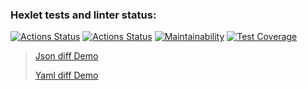 ### Hexlet tests and linter status:
[![Actions Status](https://github.com/NONstop5/php-project-lvl2/workflows/hexlet-check/badge.svg)](https://github.com/NONstop5/php-project-lvl2/actions)
[![Actions Status](https://github.com/NONstop5/php-project-lvl2/workflows/my-check/badge.svg)](https://github.com/NONstop5/php-project-lvl2/actions)
[![Maintainability](https://api.codeclimate.com/v1/badges/959acf8bd094de9ffdb8/maintainability)](https://codeclimate.com/github/NONstop5/php-project-lvl2/maintainability)
[![Test Coverage](https://api.codeclimate.com/v1/badges/959acf8bd094de9ffdb8/test_coverage)](https://codeclimate.com/github/NONstop5/php-project-lvl2/test_coverage)

> <a href="https://asciinema.org/a/XR3E5U9ycfXG757OVNxF7p7Bx">Json diff Demo</a>
>
> <a href="https://asciinema.org/a/ql778qebUxWyT480tsQ8a8RYU">Yaml diff Demo</a>
